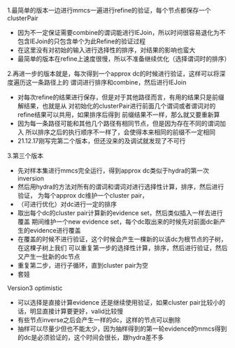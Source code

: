 1.最简单的版本一边进行mmcs一遍进行refine的验证，每个节点都保存一个clusterPair
- 因为不一定保证需要combine的谓词能进行IEJoin，所以时间很容易退化为不包含IEJoin的只包含单个为此Refine的验证过程
- 在这里没有对初始的输入进行选择性的排序，对结果的影响也蛮大
- 最简单的版本在refine上速度很慢，所以不准备继续优化（选择谓词时的排序）

2.再进一步的版本就是，每次得到一个approx dc的时候进行验证，这样可以将深度遍历这一条路径上的
谓词进行排序和combine，然后进行IEJoin
- 对每次refine的结果进行保存，但是对于其他路径而言，有用的结果只是前缀解结果，也就是从
对初始化的clusterPair进行前面几个谓词或者谓词对的refine结果可以共用，如果排序后得到
前缀结果不一样，那么就又要重新算
- 因为每一条路径可能和其他几个路径有相同节点，但是因为存在不同的谓词加入
所以排序之后的执行顺序不一样了，会使得本来相同的前缀不一定相同
- 21.12.17刚写完第二个版本，但还没来的及调试就发现了不可行

3.第三个版本
- 先对样本集进行mmcs完全运行，得到approx dc类似于hydra的第一次inversion
- 然后用hydra的方法对所有的谓词和谓词对进行选择性计算，排序，然后进行验证，
为每个approx dc维护一个cluster pair，
- （可进行优化）对dc进行一定的排序
- 取出每个dc的cluster pair计算新的evidence set，然后类似插入一样去进行覆盖
期间维护一个new evidence set，每个dc取出来的时候先对前面dc新产生的evidence进行覆盖
- 在覆盖的时候不进行验证，这个时候会产生一棵新的以该dc为根节点的子树，在这棵子树上我们
可以重复第一步的选择性计算，排序，然后进行验证，然后又产生一批新的dc节点
- 重复第二步，进行子循环，直到cluster pair为空
- 套娃

Version3 optimistic
- 可以选择是直接计算evidence 还是继续使用验证，如果cluster pair比较小的话，明显直接计算要更好，valid比较慢
- 有些节点inverse之后会产生一样的dc，这样的节点可以删除
- 抽样可以尽量少但也不能太少，因为抽样得到的第一轮evidence的mmcs得到的dc是必须验证的，这个时间会很长，跟hydra差不多